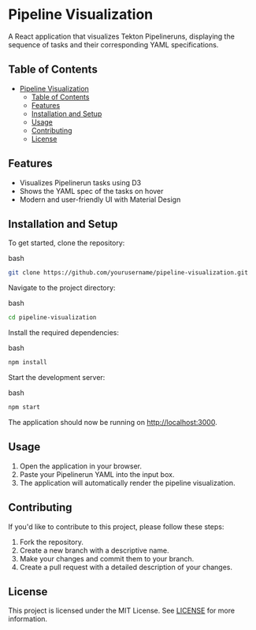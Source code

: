 Pipeline Visualization
======================

A React application that visualizes Tekton Pipelineruns, displaying the sequence of tasks and their corresponding YAML specifications.

Table of Contents
-----------------

- [Pipeline Visualization](#pipeline-visualization)
  - [Table of Contents](#table-of-contents)
  - [Features](#features)
  - [Installation and Setup](#installation-and-setup)
  - [Usage](#usage)
  - [Contributing](#contributing)
  - [License](#license)

Features
--------

*   Visualizes Pipelinerun tasks using D3
*   Shows the YAML spec of the tasks on hover
*   Modern and user-friendly UI with Material Design

Installation and Setup
----------------------

To get started, clone the repository:

bash

```bash
git clone https://github.com/yourusername/pipeline-visualization.git
```

Navigate to the project directory:

bash

```bash
cd pipeline-visualization
```

Install the required dependencies:

bash

```bash
npm install
```

Start the development server:

bash

```bash
npm start
```

The application should now be running on [http://localhost:3000](http://localhost:3000).

Usage
-----

1.  Open the application in your browser.
2.  Paste your Pipelinerun YAML into the input box.
3.  The application will automatically render the pipeline visualization.

Contributing
------------

If you'd like to contribute to this project, please follow these steps:

1.  Fork the repository.
2.  Create a new branch with a descriptive name.
3.  Make your changes and commit them to your branch.
4.  Create a pull request with a detailed description of your changes.

License
-------

This project is licensed under the MIT License. See [LICENSE](LICENSE) for more information.
